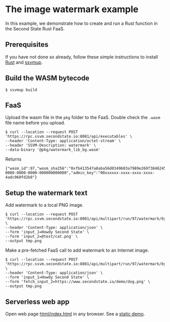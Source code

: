 # The image watermark example

In this example, we demonstrate how to create and run a Rust function in the Second State Rust FaaS.

## Prerequisites

If you have not done so already, follow these simple instructions to install [Rust](https://www.rust-lang.org/tools/install) and [ssvmup](https://www.secondstate.io/articles/ssvmup/).

## Build the WASM bytecode

```
$ ssvmup build
```

## FaaS

Upload the wasm file in the `pkg` folder to the FaaS. Double check the `.wasm` file name before you upload.

```
$ curl --location --request POST 'https://rpc.ssvm.secondstate.io:8081/api/executables' \
--header 'Content-Type: application/octet-stream' \
--header 'SSVM-Description: watermark' \
--data-binary '@pkg/watermark_lib_bg.wasm'
```

Returns

```
{"wasm_id":97,"wasm_sha256":"0xfb413547a8aba56d0349603a7989e269f3846245e51804932b3e02bc0be4b665","usage_key":"00000000-0000-0000-0000-000000000000","admin_key":"00xxxxxx-xxxx-xxxx-xxxx-4adc960fd2b8"}
```

## Setup the watermark text

Add watermark to a local PNG image.

```
$ curl --location --request POST 'https://rpc.ssvm.secondstate.io:8081/api/multipart/run/97/watermark/bytes' \
--header 'Content-Type: application/json' \
--form 'input_1=Howdy Second State' \
--form 'input_2=@test/cat.png' \
--output tmp.png
```

Make a pre-fetched FaaS call to add watermark to an Internet image.

```
$ curl --location --request POST 'https://rpc.ssvm.secondstate.io:8081/api/multipart/run/97/watermark/bytes' \
--header 'Content-Type: application/json' \
--form 'input_1=Howdy Second State' \
--form 'fetch_input_2=https://www.secondstate.io/demo/dog.png' \
--output tmp.png
```

## Serverless web app

Open web page [html/index.html](html/index.html) in any browser. See a [static demo](https://www.secondstate.io/demo/2020-watermark.html).
